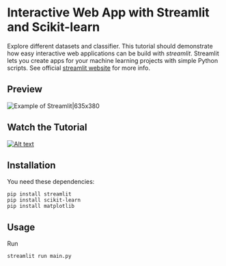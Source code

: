# Interactive Web App with Streamlit and Scikit-learn
Explore different datasets and classifier. This tutorial should demonstrate how easy interactive web applications can be build with *streamlit*. Streamlit lets you create apps for your machine learning projects with simple Python scripts. See official [streamlit website](https://www.streamlit.io/) for more info.

## Preview
![Example of Streamlit|635x380](data/example.gif)

## Watch the Tutorial
  [![Alt text](https://img.youtube.com/vi/Klqn--Mu2pE/hqdefault.jpg)](https://www.youtube.com/watch?v=Klqn--Mu2pE)

## Installation
You need these dependencies:
```console
pip install streamlit
pip install scikit-learn
pip install matplotlib
```

## Usage
Run
```console
streamlit run main.py
```
